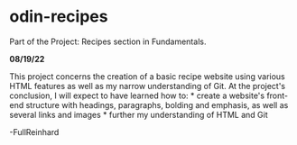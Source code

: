 # odin-recipes
Part of the Project: Recipes section in Fundamentals.

__08/19/22__

This project concerns the creation of a basic recipe website using various HTML features as well as my narrow understanding of Git. At the project's conclusion, I will expect to have learned how to:
    * create a website's front-end structure with headings, paragraphs, bolding and emphasis, as well as several links and images 
    * further my understanding of HTML and Git

-FullReinhard
